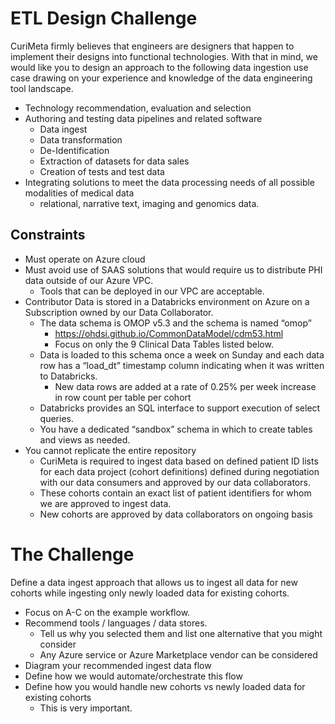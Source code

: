 # ETL Design Challenge

CuriMeta firmly believes that engineers are designers that happen to implement their designs into functional technologies. With that in mind, we would like you to design an approach to the following data ingestion use case drawing on your experience and knowledge of the data engineering tool landscape.

- Technology recommendation, evaluation and selection
- Authoring and testing data pipelines and related software
	- Data ingest
	- Data transformation
	- De-Identification
	- Extraction of datasets for data sales
	- Creation of tests and test data
- Integrating solutions to meet the data processing needs of all possible modalities of medical data
	- relational, narrative text, imaging and genomics data.

## Constraints

- Must operate on Azure cloud
- Must avoid use of SAAS solutions that would require us to distribute PHI data outside of our Azure VPC.
	- Tools that can be deployed in our VPC are acceptable.
- Contributor Data is stored in a Databricks environment on Azure on a Subscription owned by our Data Collaborator.
	- The data schema is OMOP v5.3 and the schema is named “omop”
		- https://ohdsi.github.io/CommonDataModel/cdm53.html
		- Focus on only the 9 Clinical Data Tables listed below.
	- Data is loaded to this schema once a week on Sunday and each data row has a “load_dt” timestamp column indicating when it was written to Databricks.
		- New data rows are added at a rate of 0.25% per week increase in row count per table per cohort
	- Databricks provides an SQL interface to support execution of select queries.
	- You have a dedicated “sandbox” schema in which to create tables and views as needed.
- You cannot replicate the entire repository
	- CuriMeta is required to ingest data based on defined patient ID lists for each data project (cohort definitions) defined during negotiation with our data consumers and approved by our data collaborators.
	- These cohorts contain an exact list of patient identifiers for whom we are approved to ingest data.
	- New cohorts are approved by data collaborators on ongoing basis

# The Challenge

Define a data ingest approach that allows us to ingest all data for new cohorts while ingesting only newly loaded data for existing cohorts.

- Focus on A-C on the example workflow.
- Recommend tools / languages / data stores.
	- Tell us why you selected them and list one alternative that you might consider
	- Any Azure service or Azure Marketplace vendor can be considered
- Diagram your recommended ingest data flow
- Define how we would automate/orchestrate this flow
- Define how you would handle new cohorts vs newly loaded data for existing cohorts
	- This is very important.

